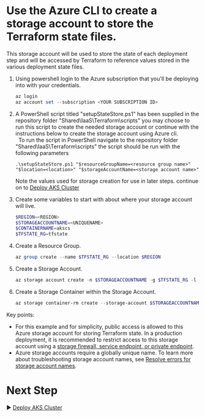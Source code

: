 # Use the Azure CLI to create a storage account to store the Terraform state files.
This storage account will be used to store the state of each deployment step and will be accessed by Terraform to reference values stored in the various deployment state files.

1. Using powershell login to the Azure subscription that you'll be deploying into with your credentials.

   ```PowerShell
   az login
   az account set --subscription <YOUR SUBSCRIPTION ID>
   ```
2. A PowerShell script titled "setupStateStore.ps1" has been supplied in the repository folder "Shared\IaaS\Terraform\scripts\" you may choose to run this script to create the needed storage account or continue with the instructions below to create the storage account using Azure cli.  
&nbsp;
    To run the script in PowerShell navigate to the repository folder "Shared\IaaS\Terraform\scripts\" the script should be run with the following parameters
    ```
    .\setupStateStore.ps1 "$resourceGroupName=<resource group name>" "$location=<location>" "$storageAccountName=<storage account name>"
    ```  
    Note the values used for storage creation for use in later steps. continue on to [Deploy AKS Cluster](./aks-deploy.md)
    &nbsp;
   
3. Create some variables to start with about where your storage account will live.
   
    ```PowerShell
    $REGION=<REGION>
    $STORAGEACCOUNTNAME=<UNIQUENAME>
    $CONTAINERNAME=akscs
    $TFSTATE_RG=tfstate
    ```
4. Create a Resource Group.
    
    ```PowerShell
    az group create --name $TFSTATE_RG --location $REGION
    ```

5. Create a Storage Account.

    ```PowerShell
    az storage account create -n $STORAGEACCOUNTNAME -g $TFSTATE_RG -l $REGION --sku Standard_LRS
    ```

6. Create a Storage Container within the Storage Account.

    ```PowerShell
    az storage container-rm create --storage-account $STORAGEACCOUNTNAME --name $CONTAINERNAME
    ```

Key points:

* For this example and for simplicity, public access is allowed to this Azure storage account for storing Terraform state. In a production deployment, it is recommended to restrict access to this storage account using a [storage firewall, service endpoint, or private endpoint](https://learn.microsoft.com/azure/storage/common/storage-network-security).
* Azure storage accounts require a globally unique name. To learn more about troubleshooting storage account names, see [Resolve errors for storage account names](https://learn.microsoft.com/azure/azure-resource-manager/templates/error-storage-account-name).

# Next Step
:arrow_forward: [Deploy AKS Cluster](./aks-deploy.md)